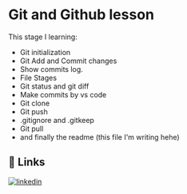 
# Git and Github lesson

This stage I learning:

- Git initialization
- Git Add and Commit changes
- Show commits log.
- File Stages
- Git status and git diff
- Make commits by vs code
- Git clone
- Git push
- .gitignore and .gitkeep
- Git pull
- and finally the readme (this file I'm writing hehe)


## 🔗 Links
[![linkedin](https://img.shields.io/badge/linkedin-0A66C2?style=for-the-badge&logo=linkedin&logoColor=white)](https://www.linkedin.com/in/henrico-angolera-b89515243/)

